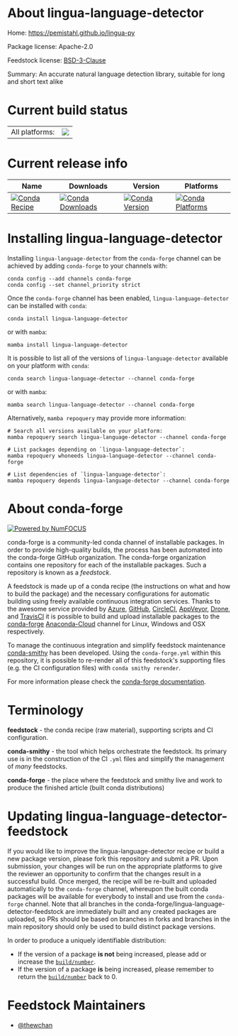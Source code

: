 About lingua-language-detector
==============================

Home: https://pemistahl.github.io/lingua-py

Package license: Apache-2.0

Feedstock license: [BSD-3-Clause](https://github.com/conda-forge/lingua-language-detector-feedstock/blob/main/LICENSE.txt)

Summary: An accurate natural language detection library, suitable for long and short text alike

Current build status
====================


<table><tr><td>All platforms:</td>
    <td>
      <a href="https://dev.azure.com/conda-forge/feedstock-builds/_build/latest?definitionId=17204&branchName=main">
        <img src="https://dev.azure.com/conda-forge/feedstock-builds/_apis/build/status/lingua-language-detector-feedstock?branchName=main">
      </a>
    </td>
  </tr>
</table>

Current release info
====================

| Name | Downloads | Version | Platforms |
| --- | --- | --- | --- |
| [![Conda Recipe](https://img.shields.io/badge/recipe-lingua--language--detector-green.svg)](https://anaconda.org/conda-forge/lingua-language-detector) | [![Conda Downloads](https://img.shields.io/conda/dn/conda-forge/lingua-language-detector.svg)](https://anaconda.org/conda-forge/lingua-language-detector) | [![Conda Version](https://img.shields.io/conda/vn/conda-forge/lingua-language-detector.svg)](https://anaconda.org/conda-forge/lingua-language-detector) | [![Conda Platforms](https://img.shields.io/conda/pn/conda-forge/lingua-language-detector.svg)](https://anaconda.org/conda-forge/lingua-language-detector) |

Installing lingua-language-detector
===================================

Installing `lingua-language-detector` from the `conda-forge` channel can be achieved by adding `conda-forge` to your channels with:

```
conda config --add channels conda-forge
conda config --set channel_priority strict
```

Once the `conda-forge` channel has been enabled, `lingua-language-detector` can be installed with `conda`:

```
conda install lingua-language-detector
```

or with `mamba`:

```
mamba install lingua-language-detector
```

It is possible to list all of the versions of `lingua-language-detector` available on your platform with `conda`:

```
conda search lingua-language-detector --channel conda-forge
```

or with `mamba`:

```
mamba search lingua-language-detector --channel conda-forge
```

Alternatively, `mamba repoquery` may provide more information:

```
# Search all versions available on your platform:
mamba repoquery search lingua-language-detector --channel conda-forge

# List packages depending on `lingua-language-detector`:
mamba repoquery whoneeds lingua-language-detector --channel conda-forge

# List dependencies of `lingua-language-detector`:
mamba repoquery depends lingua-language-detector --channel conda-forge
```


About conda-forge
=================

[![Powered by
NumFOCUS](https://img.shields.io/badge/powered%20by-NumFOCUS-orange.svg?style=flat&colorA=E1523D&colorB=007D8A)](https://numfocus.org)

conda-forge is a community-led conda channel of installable packages.
In order to provide high-quality builds, the process has been automated into the
conda-forge GitHub organization. The conda-forge organization contains one repository
for each of the installable packages. Such a repository is known as a *feedstock*.

A feedstock is made up of a conda recipe (the instructions on what and how to build
the package) and the necessary configurations for automatic building using freely
available continuous integration services. Thanks to the awesome service provided by
[Azure](https://azure.microsoft.com/en-us/services/devops/), [GitHub](https://github.com/),
[CircleCI](https://circleci.com/), [AppVeyor](https://www.appveyor.com/),
[Drone](https://cloud.drone.io/welcome), and [TravisCI](https://travis-ci.com/)
it is possible to build and upload installable packages to the
[conda-forge](https://anaconda.org/conda-forge) [Anaconda-Cloud](https://anaconda.org/)
channel for Linux, Windows and OSX respectively.

To manage the continuous integration and simplify feedstock maintenance
[conda-smithy](https://github.com/conda-forge/conda-smithy) has been developed.
Using the ``conda-forge.yml`` within this repository, it is possible to re-render all of
this feedstock's supporting files (e.g. the CI configuration files) with ``conda smithy rerender``.

For more information please check the [conda-forge documentation](https://conda-forge.org/docs/).

Terminology
===========

**feedstock** - the conda recipe (raw material), supporting scripts and CI configuration.

**conda-smithy** - the tool which helps orchestrate the feedstock.
                   Its primary use is in the construction of the CI ``.yml`` files
                   and simplify the management of *many* feedstocks.

**conda-forge** - the place where the feedstock and smithy live and work to
                  produce the finished article (built conda distributions)


Updating lingua-language-detector-feedstock
===========================================

If you would like to improve the lingua-language-detector recipe or build a new
package version, please fork this repository and submit a PR. Upon submission,
your changes will be run on the appropriate platforms to give the reviewer an
opportunity to confirm that the changes result in a successful build. Once
merged, the recipe will be re-built and uploaded automatically to the
`conda-forge` channel, whereupon the built conda packages will be available for
everybody to install and use from the `conda-forge` channel.
Note that all branches in the conda-forge/lingua-language-detector-feedstock are
immediately built and any created packages are uploaded, so PRs should be based
on branches in forks and branches in the main repository should only be used to
build distinct package versions.

In order to produce a uniquely identifiable distribution:
 * If the version of a package **is not** being increased, please add or increase
   the [``build/number``](https://docs.conda.io/projects/conda-build/en/latest/resources/define-metadata.html#build-number-and-string).
 * If the version of a package **is** being increased, please remember to return
   the [``build/number``](https://docs.conda.io/projects/conda-build/en/latest/resources/define-metadata.html#build-number-and-string)
   back to 0.

Feedstock Maintainers
=====================

* [@thewchan](https://github.com/thewchan/)

